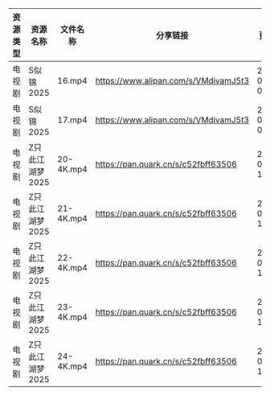 | 资源类型 | 资源名称       | 文件名称      | 分享链接                                 | 更新时间                |
| ---- | ---------- | --------- | ------------------------------------ | ------------------- |
| 电视剧  | S似锦2025    | 16.mp4    | https://www.alipan.com/s/VMdivamJ5t3 | 2025-03-08 00:07:02 |
| 电视剧  | S似锦2025    | 17.mp4    | https://www.alipan.com/s/VMdivamJ5t3 | 2025-03-08 00:07:02 |
| 电视剧  | Z只此江湖梦2025 | 20-4K.mp4 | https://pan.quark.cn/s/c52fbff63506  | 2025-03-08 10:27:31 |
| 电视剧  | Z只此江湖梦2025 | 21-4K.mp4 | https://pan.quark.cn/s/c52fbff63506  | 2025-03-08 10:27:37 |
| 电视剧  | Z只此江湖梦2025 | 22-4K.mp4 | https://pan.quark.cn/s/c52fbff63506  | 2025-03-08 10:27:27 |
| 电视剧  | Z只此江湖梦2025 | 23-4K.mp4 | https://pan.quark.cn/s/c52fbff63506  | 2025-03-08 10:27:23 |
| 电视剧  | Z只此江湖梦2025 | 24-4K.mp4 | https://pan.quark.cn/s/c52fbff63506  | 2025-03-08 10:27:34 |
